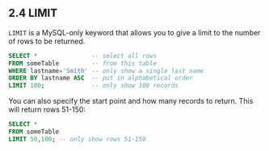 ## 2.4 LIMIT
```LIMIT``` is a MySQL-only keyword that allows you to give a limit to the number of rows to be returned. 
```sql
SELECT *               -- select all rows
FROM someTable         -- from this table
WHERE lastname='Smith' -- only show a single last name
ORDER BY lastname ASC  -- put in alphabetical order
LIMIT 100;             -- only show 100 records
```

You can also specify the start point and how many records to return. This will return rows 51-150:
```sql
SELECT *
FROM someTable
LIMIT 50,100; -- only show rows 51-150
```
